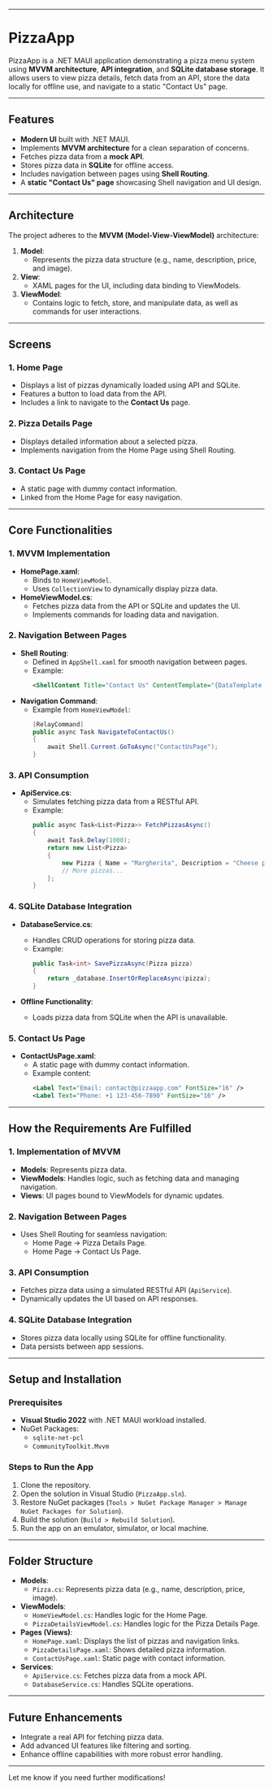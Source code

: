 
---

# **PizzaApp**

PizzaApp is a .NET MAUI application demonstrating a pizza menu system using **MVVM architecture**, **API integration**, and **SQLite database storage**. It allows users to view pizza details, fetch data from an API, store the data locally for offline use, and navigate to a static "Contact Us" page.

---

## **Features**

- **Modern UI** built with .NET MAUI.
- Implements **MVVM architecture** for a clean separation of concerns.
- Fetches pizza data from a **mock API**.
- Stores pizza data in **SQLite** for offline access.
- Includes navigation between pages using **Shell Routing**.
- A **static "Contact Us" page** showcasing Shell navigation and UI design.

---

## **Architecture**

The project adheres to the **MVVM (Model-View-ViewModel)** architecture:

1. **Model**:
   - Represents the pizza data structure (e.g., name, description, price, and image).
2. **View**:
   - XAML pages for the UI, including data binding to ViewModels.
3. **ViewModel**:
   - Contains logic to fetch, store, and manipulate data, as well as commands for user interactions.

---

## **Screens**

### **1. Home Page**
- Displays a list of pizzas dynamically loaded using API and SQLite.
- Features a button to load data from the API.
- Includes a link to navigate to the **Contact Us** page.

### **2. Pizza Details Page**
- Displays detailed information about a selected pizza.
- Implements navigation from the Home Page using Shell Routing.

### **3. Contact Us Page**
- A static page with dummy contact information.
- Linked from the Home Page for easy navigation.

---

## **Core Functionalities**

### **1. MVVM Implementation**
- **HomePage.xaml**:
  - Binds to `HomeViewModel`.
  - Uses `CollectionView` to dynamically display pizza data.
- **HomeViewModel.cs**:
  - Fetches pizza data from the API or SQLite and updates the UI.
  - Implements commands for loading data and navigation.

### **2. Navigation Between Pages**
- **Shell Routing**:
  - Defined in `AppShell.xaml` for smooth navigation between pages.
  - Example:
    ```xml
    <ShellContent Title="Contact Us" ContentTemplate="{DataTemplate pages:ContactUsPage}" Route="ContactUsPage" />
    ```
- **Navigation Command**:
  - Example from `HomeViewModel`:
    ```csharp
    [RelayCommand]
    public async Task NavigateToContactUs()
    {
        await Shell.Current.GoToAsync("ContactUsPage");
    }
    ```

### **3. API Consumption**
- **ApiService.cs**:
  - Simulates fetching pizza data from a RESTful API.
  - Example:
    ```csharp
    public async Task<List<Pizza>> FetchPizzasAsync()
    {
        await Task.Delay(1000);
        return new List<Pizza>
        {
            new Pizza { Name = "Margherita", Description = "Cheese pizza", Price = 8.99 },
            // More pizzas...
        };
    }
    ```

### **4. SQLite Database Integration**
- **DatabaseService.cs**:
  - Handles CRUD operations for storing pizza data.
  - Example:
    ```csharp
    public Task<int> SavePizzaAsync(Pizza pizza)
    {
        return _database.InsertOrReplaceAsync(pizza);
    }
    ```

- **Offline Functionality**:
  - Loads pizza data from SQLite when the API is unavailable.

### **5. Contact Us Page**
- **ContactUsPage.xaml**:
  - A static page with dummy contact information.
  - Example content:
    ```xml
    <Label Text="Email: contact@pizzaapp.com" FontSize="16" />
    <Label Text="Phone: +1 123-456-7890" FontSize="16" />
    ```

---

## **How the Requirements Are Fulfilled**

### **1. Implementation of MVVM**
- **Models**: Represents pizza data.
- **ViewModels**: Handles logic, such as fetching data and managing navigation.
- **Views**: UI pages bound to ViewModels for dynamic updates.

### **2. Navigation Between Pages**
- Uses Shell Routing for seamless navigation:
  - Home Page -> Pizza Details Page.
  - Home Page -> Contact Us Page.

### **3. API Consumption**
- Fetches pizza data using a simulated RESTful API (`ApiService`).
- Dynamically updates the UI based on API responses.

### **4. SQLite Database Integration**
- Stores pizza data locally using SQLite for offline functionality.
- Data persists between app sessions.

---

## **Setup and Installation**

### **Prerequisites**
- **Visual Studio 2022** with .NET MAUI workload installed.
- NuGet Packages:
  - `sqlite-net-pcl`
  - `CommunityToolkit.Mvvm`

### **Steps to Run the App**
1. Clone the repository.
2. Open the solution in Visual Studio (`PizzaApp.sln`).
3. Restore NuGet packages (`Tools > NuGet Package Manager > Manage NuGet Packages for Solution`).
4. Build the solution (`Build > Rebuild Solution`).
5. Run the app on an emulator, simulator, or local machine.

---

## **Folder Structure**

- **Models**:
  - `Pizza.cs`: Represents pizza data (e.g., name, description, price, image).
- **ViewModels**:
  - `HomeViewModel.cs`: Handles logic for the Home Page.
  - `PizzaDetailsViewModel.cs`: Handles logic for the Pizza Details Page.
- **Pages (Views)**:
  - `HomePage.xaml`: Displays the list of pizzas and navigation links.
  - `PizzaDetailsPage.xaml`: Shows detailed pizza information.
  - `ContactUsPage.xaml`: Static page with contact information.
- **Services**:
  - `ApiService.cs`: Fetches pizza data from a mock API.
  - `DatabaseService.cs`: Handles SQLite operations.

---

## **Future Enhancements**

- Integrate a real API for fetching pizza data.
- Add advanced UI features like filtering and sorting.
- Enhance offline capabilities with more robust error handling.

---

Let me know if you need further modifications!

